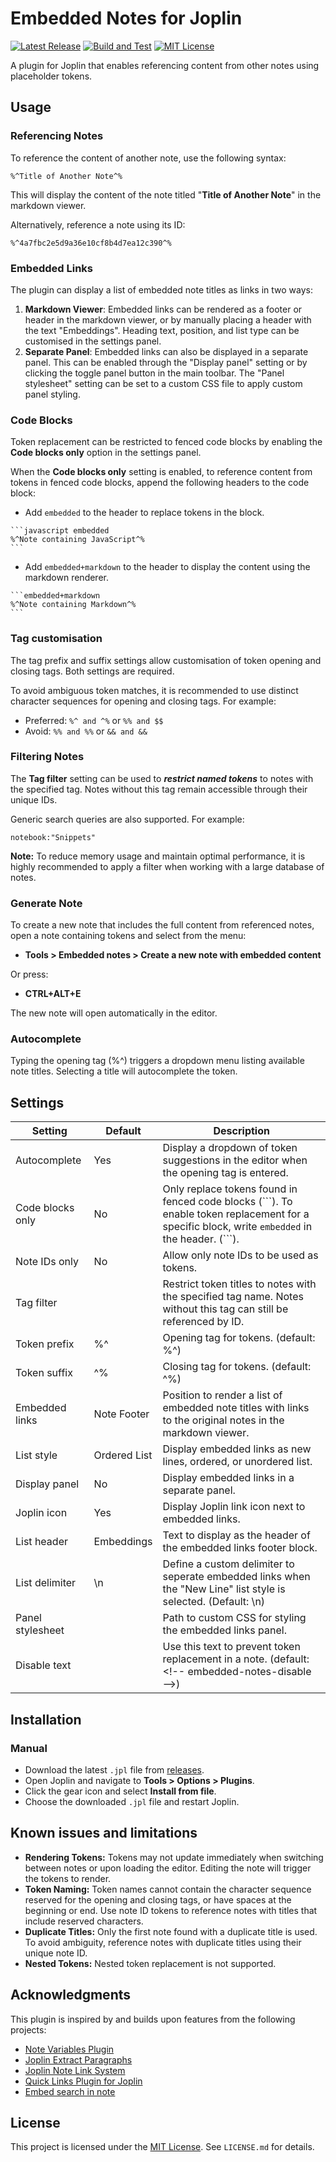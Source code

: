 # Embedded Notes for Joplin

[![Latest Release](https://img.shields.io/github/v/release/njobnz/joplin-plugin-embedded-notes?logo=joplin&label=plugin&color=1071D3)](https://github.com/njobnz/joplin-plugin-embedded-notes/releases/latest)
[![Build and Test](https://img.shields.io/github/actions/workflow/status/njobnz/joplin-plugin-embedded-notes/test.yml)](https://github.com/njobnz/joplin-plugin-embedded-notes/actions/workflows/test.yml)
[![MIT License](https://img.shields.io/github/license/njobnz/joplin-plugin-embedded-notes)](https://opensource.org/licenses/MIT)

A plugin for Joplin that enables referencing content from other notes using placeholder tokens.

## Usage

### Referencing Notes

To reference the content of another note, use the following syntax:

```text
%^Title of Another Note^%
```

This will display the content of the note titled "**Title of Another Note**" in the markdown viewer.

Alternatively, reference a note using its ID:

```text
%^4a7fbc2e5d9a36e10cf8b4d7ea12c390^%
```

### Embedded Links

The plugin can display a list of embedded note titles as links in two ways:

1. **Markdown Viewer**: Embedded links can be rendered as a footer or header in the markdown viewer, or by manually placing a header with the text "Embeddings". Heading text, position, and list type can be customised in the settings panel.
2. **Separate Panel**: Embedded links can also be displayed in a separate panel. This can be enabled through the "Display panel" setting or by clicking the toggle panel button in the main toolbar. The "Panel stylesheet" setting can be set to a custom CSS file to apply custom panel styling.

### Code Blocks

Token replacement can be restricted to fenced code blocks by enabling the **Code blocks only** option in the settings panel.

When the **Code blocks only** setting is enabled, to reference content from tokens in fenced code blocks, append the following headers to the code block:

- Add `embedded` to the header to replace tokens in the block.

````text
```javascript embedded
%^Note containing JavaScript^%
```
````

- Add `embedded+markdown` to the header to display the content using the markdown renderer.

````text
```embedded+markdown
%^Note containing Markdown^%
```
````

### Tag customisation

The tag prefix and suffix settings allow customisation of token opening and closing tags. Both settings are required.

To avoid ambiguous token matches, it is recommended to use distinct character sequences for opening and closing tags. For example:

- Preferred: `%^ and ^%` or `%% and $$`
- Avoid: `%% and %%` or `&& and &&`

### Filtering Notes

The **Tag filter** setting can be used to ***restrict named tokens*** to notes with the specified tag. Notes without this tag remain accessible through their unique IDs.

Generic search queries are also supported. For example:

```text
notebook:"Snippets"
```

**Note:** To reduce memory usage and maintain optimal performance, it is highly recommended to apply a filter when working with a large database of notes.

### Generate Note

To create a new note that includes the full content from referenced notes, open a note containing tokens and select from the menu:

- **Tools > Embedded notes > Create a new note with embedded content**

Or press:

- **CTRL+ALT+E**

The new note will open automatically in the editor.

### Autocomplete

Typing the opening tag (%^) triggers a dropdown menu listing available note titles. Selecting a title will autocomplete the token.

## Settings

| Setting          | Default      | Description                                                                                                                                           |
| ---------------- | ------------ | ----------------------------------------------------------------------------------------------------------------------------------------------------- |
| Autocomplete     | Yes          | Display a dropdown of token suggestions in the editor when the opening tag is entered.                                                                |
| Code blocks only | No           | Only replace tokens found in fenced code blocks (\`\`\`). To enable token replacement for a specific block, write `embedded` in the header. (\`\`\`). |
| Note IDs only    | No           | Allow only note IDs to be used as tokens.                                                                                                             |
| Tag filter       |              | Restrict token titles to notes with the specified tag name. Notes without this tag can still be referenced by ID.                                     |
| Token prefix     | %^           | Opening tag for tokens. (default: %^)                                                                                                                 |
| Token suffix     | ^%           | Closing tag for tokens. (default: ^%)                                                                                                                 |
| Embedded links   | Note Footer  | Position to render a list of embedded note titles with links to the original notes in the markdown viewer.                                            |
| List style       | Ordered List | Display embedded links as new lines, ordered, or unordered list.                                                                                      |
| Display panel    | No           | Display embedded links in a separate panel.                                                                                                           |
| Joplin icon      | Yes          | Display Joplin link icon next to embedded links.                                                                                                      |
| List header      | Embeddings   | Text to display as the header of the embedded links footer block.                                                                                     |
| List delimiter   | \\n          | Define a custom delimiter to seperate embedded links when the "New Line" list style is selected. (Default: \\n)                                       |
| Panel stylesheet |              | Path to custom CSS for styling the embedded links panel.                                                                                              |
| Disable text     |              | Use this text to prevent token replacement in a note. (default: \<!-- embedded-notes-disable -->)                                                     |

## Installation
<!--
### Automatic

- Open Joplin and navigate to **Tools > Options > Plugins**.
- Search for **"Embedded Notes"** and click **Install**.
- Restart Joplin to enable the plugin.
-->
### Manual

- Download the latest `.jpl` file from [releases](https://github.com/njobnz/joplin-plugin-embedded-notes/releases/latest).
- Open Joplin and navigate to **Tools > Options > Plugins**.
- Click the gear icon and select **Install from file**.
- Choose the downloaded `.jpl` file and restart Joplin.

## Known issues and limitations

- **Rendering Tokens:** Tokens may not update immediately when switching between notes or upon loading the editor. Editing the note will trigger the tokens to render.
- **Token Naming:** Token names cannot contain the character sequence reserved for the opening and closing tags, or have spaces at the beginning or end. Use note ID tokens to reference notes with titles that include reserved characters.
- **Duplicate Titles:** Only the first note found with a duplicate title is used. To avoid ambiguity, reference notes with duplicate titles using their unique note ID.
- **Nested Tokens:** Nested token replacement is not supported.

## Acknowledgments

This plugin is inspired by and builds upon features from the following projects:

- [Note Variables Plugin](https://github.com/DanteCoder/JoplinPluginNoteVariables)
- [Joplin Extract Paragraphs](https://github.com/djsudduth/joplin-plugin-paragraph-extractor)
- [Joplin Note Link System](https://github.com/ylc395/joplin-plugin-note-link-system)
- [Quick Links Plugin for Joplin](https://github.com/roman-r-m/joplin-plugin-quick-links)
- [Embed search in note](https://github.com/ambrt/joplin-plugin-embed-search)

## License

This project is licensed under the [MIT License](LICENSE.md). See `LICENSE.md` for details.
